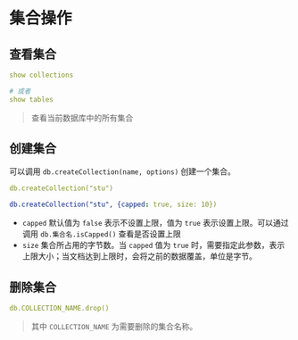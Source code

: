 # 集合操作


## 查看集合

```yaml
show collections

# 或者
show tables
```

> 查看当前数据库中的所有集合

## 创建集合

可以调用 `db.createCollection(name, options)` 创建一个集合。

```yaml
db.createCollection("stu")

db.createCollection("stu", {capped: true, size: 10})
```

- `capped` 默认值为 `false` 表示不设置上限，值为 `true` 表示设置上限。可以通过调用 `db.集合名.isCapped()` 查看是否设置上限
- `size` 集合所占用的字节数。当 `capped` 值为 `true` 时，需要指定此参数，表示上限大小；当文档达到上限时，会将之前的数据覆盖，单位是字节。


## 删除集合

```yaml
db.COLLECTION_NAME.drop()
```

> 其中 `COLLECTION_NAME` 为需要删除的集合名称。